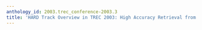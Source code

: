 ```yaml
---
anthology_id: 2003.trec_conference-2003.3
title: 'HARD Track Overview in TREC 2003: High Accuracy Retrieval from Documents'
---
```


